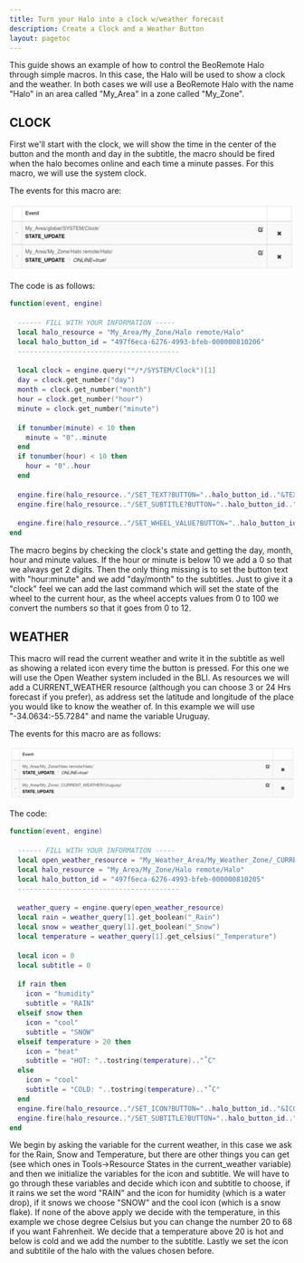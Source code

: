 ```yaml
---
title: Turn your Halo into a clock w/weather forecast
description: Create a Clock and a Weather Button
layout: pagetoc
---
```


This guide shows an example of how to control the BeoRemote Halo through simple macros. In this case, the Halo will be used to show a clock and the weather. In both cases we will use a BeoRemote Halo with the name "Halo" in an area called "My_Area" in a zone called "My_Zone".

## CLOCK
First we'll start with the clock, we will show the time in the center of the button and the month and day in the subtitle, the macro should be fired when the halo becomes online and each time a minute passes. For this macro, we will use the system clock.


The events for this macro are:

<div class="text-center">
  <img src="/bli-guides/pictures/HaloEventClock.png" class="img-fluid" alt="Event to execute the Macro"/>
</div>

The code is as follows:

~~~lua
function(event, engine) 
  
  ------ FILL WITH YOUR INFORMATION -----
  local halo_resource = "My_Area/My_Zone/Halo remote/Halo"
  local halo_button_id = "497f6eca-6276-4993-bfeb-000000810206"
  ----------------------------------------
  
  local clock = engine.query("*/*/SYSTEM/Clock")[1]
  day = clock.get_number("day")
  month = clock.get_number("month")
  hour = clock.get_number("hour")
  minute = clock.get_number("minute")

  if tonumber(minute) < 10 then
    minute = "0"..minute
  end
  if tonumber(hour) < 10 then
    hour = "0"..hour
  end

  engine.fire(halo_resource.."/SET_TEXT?BUTTON="..halo_button_id.."&TEXT="..tostring(hour)..":"..minute)
  engine.fire(halo_resource.."/SET_SUBTITLE?BUTTON="..halo_button_id.."&SUBTITLE="..day.."/"..month)
  
  engine.fire(halo_resource.."/SET_WHEEL_VALUE?BUTTON="..halo_button_id.."&VALUE="..tostring((math.floor((hour%12)*100/12))))
end
~~~

The macro begins by checking the clock's state and getting the day, month, hour and minute values. If the hour or minute is below 10 we add a 0 so that we always get 2 digits. Then the only thing missing is to set the button text with "hour:minute" and we add "day/month" to the subtitles. Just to give it a "clock" feel we can add the last command which will set the state of the wheel to the current hour, as the wheel accepts values from 0 to 100 we convert the numbers so that it goes from 0 to 12.

## WEATHER

This macro will read the current weather and write it in the subtitle as well as showing a related icon every time the button is pressed.
For this one we will use the Open Weather system included in the BLI. As resources we will add a CURRENT_WEATHER resource (although you can choose 3 or 24 Hrs forecast if you prefer), as address set the latitude and longitude of the place you would like to know the weather of. In this example we will use "-34.0634:-55.7284" and name the variable Uruguay.

The events for this macro are as follows:

<div class="text-center">
  <img src="/bli-guides/pictures/HaloEventWeather.png" class="img-fluid" alt="Event to execute the Macro"/>
</div>

The code:

~~~lua
function(event, engine) 
  
  ------ FILL WITH YOUR INFORMATION -----
  local open_weather_resource = "My_Weather_Area/My_Weather_Zone/_CURRENT_WEATHER/Uruguay"
  local halo_resource = "My_Area/My_Zone/Halo remote/Halo"
  local halo_button_id = "497f6eca-6276-4993-bfeb-000000810205"
  ----------------------------------------
  
  weather_query = engine.query(open_weather_resource)
  local rain = weather_query[1].get_boolean("_Rain")
  local snow = weather_query[1].get_boolean("_Snow")
  local temperature = weather_query[1].get_celsius("_Temperature")
  
  local icon = 0
  local subtitle = 0
  
  if rain then
    icon = "humidity"
    subtitle = "RAIN"
  elseif snow then
    icon = "cool"
    subtitle = "SNOW"
  elseif temperature > 20 then
    icon = "heat"
    subtitle = "HOT: "..tostring(temperature).."˚C"
  else
    icon = "cool"
    subtitle = "COLD: "..tostring(temperature).."˚C"
  end
  engine.fire(halo_resource.."/SET_ICON?BUTTON="..halo_button_id.."&ICON="..icon)
  engine.fire(halo_resource.."/SET_SUBTITLE?BUTTON="..halo_button_id.."&SUBTITLE="..subtitle)
end
~~~

We begin by asking the variable for the current weather, in this case we ask for the Rain, Snow and Temperature, but there are other things you can get (see which ones in Tools->Resource States in the current_weather variable) and then we initialize the variables for the icon and subtitle. We will have to go through these variables and decide which icon and subtitle to choose, if it rains we set the word "RAIN" and the icon for humidity (which is a water drop), if it snows we choose "SNOW" and the cool icon (which is a snow flake). If none of the above apply we decide with the temperature, in this example we chose degree Celsius but you can change the number 20 to 68 if you want Fahrenheit. We decide that a temperature above 20 is hot and below is cold and we add the number to the subtitle. Lastly we set the icon and subtitile of the halo with the values chosen before.
